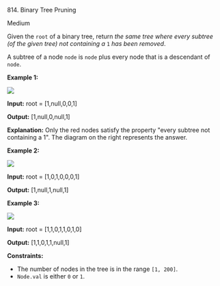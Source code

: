 ﻿814\. Binary Tree Pruning

Medium

Given the `root` of a binary tree, return _the same tree where every subtree (of the given tree) not containing a_ `1` _has been removed_.

A subtree of a node `node` is `node` plus every node that is a descendant of `node`.

**Example 1:**

![](https://s3-lc-upload.s3.amazonaws.com/uploads/2018/04/06/1028_2.png)

**Input:** root = [1,null,0,0,1]

**Output:** [1,null,0,null,1]

**Explanation:** Only the red nodes satisfy the property "every subtree not containing a 1". The diagram on the right represents the answer.

**Example 2:**

![](https://s3-lc-upload.s3.amazonaws.com/uploads/2018/04/06/1028_1.png)

**Input:** root = [1,0,1,0,0,0,1]

**Output:** [1,null,1,null,1]

**Example 3:**

![](https://s3-lc-upload.s3.amazonaws.com/uploads/2018/04/05/1028.png)

**Input:** root = [1,1,0,1,1,0,1,0]

**Output:** [1,1,0,1,1,null,1]

**Constraints:**

*   The number of nodes in the tree is in the range `[1, 200]`.
*   `Node.val` is either `0` or `1`.